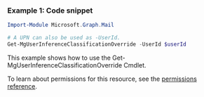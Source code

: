 ### Example 1: Code snippet

```powershell
Import-Module Microsoft.Graph.Mail

# A UPN can also be used as -UserId.
Get-MgUserInferenceClassificationOverride -UserId $userId
```
This example shows how to use the Get-MgUserInferenceClassificationOverride Cmdlet.

To learn about permissions for this resource, see the [permissions reference](/graph/permissions-reference).

